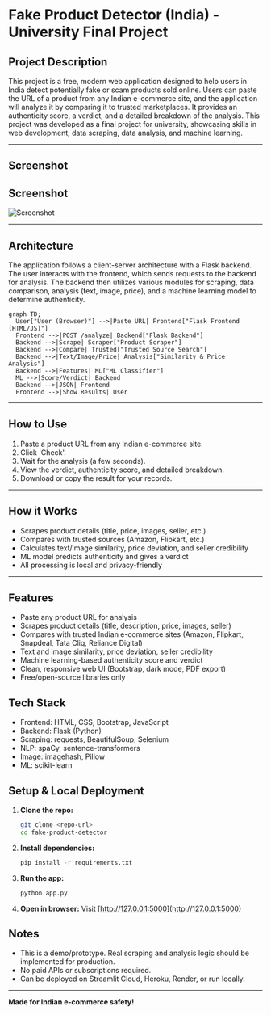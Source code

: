 # Fake Product Detector (India) - University Final Project

## Project Description

This project is a free, modern web application designed to help users in India detect potentially fake or scam products sold online. Users can paste the URL of a product from any Indian e-commerce site, and the application will analyze it by comparing it to trusted marketplaces. It provides an authenticity score, a verdict, and a detailed breakdown of the analysis. This project was developed as a final project for university, showcasing skills in web development, data scraping, data analysis, and machine learning.

---

## Screenshot


## Screenshot

![Screenshot](static/screenshot.png)

---

## Architecture

The application follows a client-server architecture with a Flask backend. The user interacts with the frontend, which sends requests to the backend for analysis. The backend then utilizes various modules for scraping, data comparison, analysis (text, image, price), and a machine learning model to determine authenticity.

```mermaid
graph TD;
  User["User (Browser)"] -->|Paste URL| Frontend["Flask Frontend (HTML/JS)"]
  Frontend -->|POST /analyze| Backend["Flask Backend"]
  Backend -->|Scrape| Scraper["Product Scraper"]
  Backend -->|Compare| Trusted["Trusted Source Search"]
  Backend -->|Text/Image/Price| Analysis["Similarity & Price Analysis"]
  Backend -->|Features| ML["ML Classifier"]
  ML -->|Score/Verdict| Backend
  Backend -->|JSON| Frontend
  Frontend -->|Show Results| User
```

---

## How to Use

1. Paste a product URL from any Indian e-commerce site.
2. Click 'Check'.
3. Wait for the analysis (a few seconds).
4. View the verdict, authenticity score, and detailed breakdown.
5. Download or copy the result for your records.

---

## How it Works

- Scrapes product details (title, price, images, seller, etc.)
- Compares with trusted sources (Amazon, Flipkart, etc.)
- Calculates text/image similarity, price deviation, and seller credibility
- ML model predicts authenticity and gives a verdict
- All processing is local and privacy-friendly

---

## Features
- Paste any product URL for analysis
- Scrapes product details (title, description, price, images, seller)
- Compares with trusted Indian e-commerce sites (Amazon, Flipkart, Snapdeal, Tata Cliq, Reliance Digital)
- Text and image similarity, price deviation, seller credibility
- Machine learning-based authenticity score and verdict
- Clean, responsive web UI (Bootstrap, dark mode, PDF export)
- Free/open-source libraries only

## Tech Stack
- Frontend: HTML, CSS, Bootstrap, JavaScript
- Backend: Flask (Python)
- Scraping: requests, BeautifulSoup, Selenium
- NLP: spaCy, sentence-transformers
- Image: imagehash, Pillow
- ML: scikit-learn

## Setup & Local Deployment

1. **Clone the repo:**
   ```bash
   git clone <repo-url>
   cd fake-product-detector
   ```
2. **Install dependencies:**
   ```bash
   pip install -r requirements.txt
   ```
3. **Run the app:**
   ```bash
   python app.py
   ```
4. **Open in browser:**
   Visit [http://127.0.0.1:5000](http://127.0.0.1:5000)

## Notes
- This is a demo/prototype. Real scraping and analysis logic should be implemented for production.
- No paid APIs or subscriptions required.
- Can be deployed on Streamlit Cloud, Heroku, Render, or run locally.

---

**Made for Indian e-commerce safety!** 
